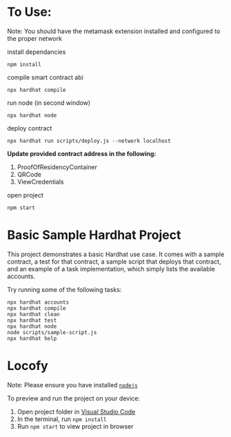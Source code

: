 # To Use:

Note: You should have the metamask extension installed and configured to the proper network

install dependancies
```shell
npm install
```

compile smart contract abi
```shell
npx hardhat compile
```

run node (in second window)
```shell
npx hardhat node
```

deploy contract
```shell
npx hardhat run scripts/deploy.js --network localhost
```

**Update provided contract address in the following:**
1) ProofOfResidencyContainer
2) QRCode
3) ViewCredentials

open project
```shell
npm start
```

# Basic Sample Hardhat Project

This project demonstrates a basic Hardhat use case. It comes with a sample contract, a test for that contract, a sample script that deploys that contract, and an example of a task implementation, which simply lists the available accounts.

Try running some of the following tasks:

```shell
npx hardhat accounts
npx hardhat compile
npx hardhat clean
npx hardhat test
npx hardhat node
node scripts/sample-script.js
npx hardhat help
```

# Locofy

Note: Please ensure you have installed <code><a href="https://nodejs.org/en/download/">nodejs</a></code>

To preview and run the project on your device:
1) Open project folder in <a href="https://code.visualstudio.com/download">Visual Studio Code</a>
2) In the terminal, run `npm install`
3) Run `npm start` to view project in browser
